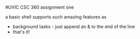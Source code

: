 #UVIC CSC 360 assignment one

a basic shell
supports such amazing features as
+ background tasks - just append an & to the end of the line
+ that's it!
